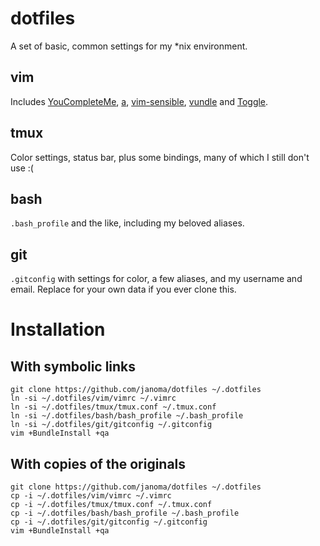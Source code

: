 dotfiles
========
A set of basic, common settings for my \*nix environment.

vim
---
Includes [YouCompleteMe](https://github.com/Valloric/YouCompleteMe), [a](https://github.com/vim-scripts/a.vim), [vim-sensible](https://github.com/tpope/vim-sensible), [vundle](https://github.com/gmarik/Vundle.vim) and [Toggle](https://github.com/vim-scripts/Toggle).

tmux
---
Color settings, status bar, plus some bindings, many of which I still don't use :(

bash
----
`.bash_profile` and the like, including my beloved aliases.

git
---
`.gitconfig` with settings for color, a few aliases, and my username and email.
Replace for your own data if you ever clone this.

Installation
=======
With symbolic links
-------------------
    git clone https://github.com/janoma/dotfiles ~/.dotfiles
    ln -si ~/.dotfiles/vim/vimrc ~/.vimrc
    ln -si ~/.dotfiles/tmux/tmux.conf ~/.tmux.conf
    ln -si ~/.dotfiles/bash/bash_profile ~/.bash_profile
    ln -si ~/.dotfiles/git/gitconfig ~/.gitconfig
    vim +BundleInstall +qa

With copies of the originals
----------------------------
    git clone https://github.com/janoma/dotfiles ~/.dotfiles
    cp -i ~/.dotfiles/vim/vimrc ~/.vimrc
    cp -i ~/.dotfiles/tmux/tmux.conf ~/.tmux.conf
    cp -i ~/.dotfiles/bash/bash_profile ~/.bash_profile
    cp -i ~/.dotfiles/git/gitconfig ~/.gitconfig
    vim +BundleInstall +qa
